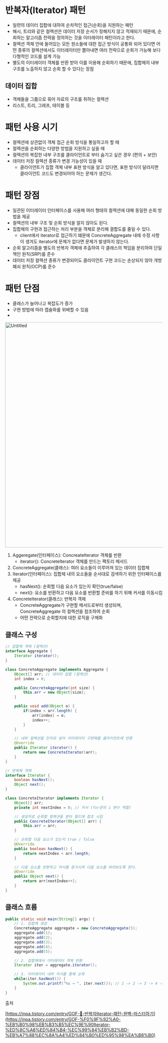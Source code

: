 # 반복자(Iterator) 패턴

- 일련의 데이터 집합에 대하여 순차적인 접근(순회)을 지원하는 패턴
- 해시, 트리와 같은 컬렉션은 데이터 저장 순서가 정해지지 않고 적재되기 때문에, 순회하는 알고리즘 전략을 정의하는 것을 이터레이터 패턴이라고 한다.
- 컬렉션 객체 안에 들어있는 모든 원소들에 대한 접근 방식이 공통화 되어 있다면 어떤 종류의 컬렉션에서도 이터레이터만 뽑아내면 여러 전략으로 순회가 가능해 보다 다형적인 코드를 설계 가능
- 별도의 이터레이터 객체를 반환 받아 이를 이용해 순회하기 때문에, 집합체의 내부 구조를 노출하지 않고 순회 할 수 있다는 장점

## 데이터 집합

- 객체들을 그룹으로 묶어 자료의 구조를 취하는 컬렉션
- 리스트, 트리, 그래프, 테이블 등

# 패턴 사용 시기

- 컬렉션에 상관없이 객체 접근 순회 방식을 통일하고자 할 때
- 컬렉션을 순회하는 다양한 방법을 지원하고 싶을 때
- 컬렉션의 복잡한 내부 구조를 클라이언트로 부터 숨기고 싶은 경우 (편의 + 보안)
- 데이터 저장 컬렉션 종류가 변경 가능성이 있을 때
    - 클라이언트가 집합 객체 내부 표현 방식을 알고 있다면, 표현 방식이 달라지면 클라이언트 코드도 변경되어야 하는 문제가 생긴다.

# 패턴 장점

- 일관된 이터레이터 인터페이스를 사용해 여러 형태의 컬렉션에 대해 동일한 순회 방법을 제공
- 컬렉션의 내부 구조 및 순회 방식을 알지 않아도 된다.
- 집합체의 구현과 접근하는 처리 부분을 객체로 분리해 결합도를 줄일 수 있다.
    - client에서 iterator로 접근하기 떄문에 ConcreteAggregate 내에 수정 사항이 생겨도 iterator에 문제가 없다면 문제가 발생하지 않는다.
- 순회 알고리즘을 별도의 반복자 객체에 추출하여 각 클래스의 책임을 분리하여 단일 책인 원칙(SRP)를 준수
- 데이터 저장 컬렉션 종류가 변경되어도 클라이언트 구현 코드는 손상되지 않아 개방 폐쇠 원칙(OCP)를 준수

# 패턴 단점

- 클래스가 늘어나고 복잡도가 증가
- 구현 방법에 따라 캡슐화를 위배할 수 있음
- 
<img width="721" alt="Untitled" src="https://github.com/wjdansrl7/2024_CS_STUDY/assets/48114924/a71d110d-3177-409e-8520-c85263592eba">

1. Aggeregate(인터페이스): ConcreateIterator 객체를 반환
    - iterator(): ConcreteIterator 객체를 만드는 팩토리 메서드
2. ConcreteAggregate(클래스): 여러 요소들이 이루어져 있는 데이터 집합체
3. Iterator(인터페이스): 집합체 내의 요소들을 순서대로 검색하기 위한 인터페이스를 제공
    - hasNext(): 순회할 다음 요소가 있는지 확인(true/false)
    - next(): 요소를 반환하고 다음 요소를 반환할 준비를 하기 위해 커서를 이동시킴
4. ConcreteIterator(클래스): 반복자 객체
    - ConcreteAggregate가 구현할 메서드로부터 생성되며, ConcreteAggregate 의 컬렉션을 참조하여 순회
    - 어떤 전략으로 순회할지에 대한 로직을 구체화

## 클래스 구성

```java
// 집합체 객체 (컬렉션)
interface Aggregate {
    Iterator iterator();
}

class ConcreteAggregate implements Aggregate {
    Object[] arr; // 데이터 집합 (컬렉션)
    int index = 0;

    public ConcreteAggregate(int size) {
        this.arr = new Object[size];
    }

    public void add(Object o) {
        if(index < arr.length) {
            arr[index] = o;
            index++;
        }
    }

    // 내부 컬렉션을 인자로 넣어 이터레이터 구현체를 클라이언트에 반환
    @Override
    public Iterator iterator() {
        return new ConcreteIterator(arr);
    }
}
```

```java
// 반복체 객체
interface Iterator {
    boolean hasNext();
    Object next();
}

class ConcreteIterator implements Iterator {
    Object[] arr;
    private int nextIndex = 0; // 커서 (for문의 i 변수 역할)

    // 생성자로 순회할 컬렉션을 받아 필드에 참조 시킴
    public ConcreteIterator(Object[] arr) {
        this.arr = arr;
    }

    // 순회할 다음 요소가 있는지 true / false
    @Override
    public boolean hasNext() {
        return nextIndex < arr.length;
    }

    // 다음 요소를 반환하고 커서를 증가시켜 다음 요소를 바라보도록 한다.
    @Override
    public Object next() {
        return arr[nextIndex++];
    }
}
```

## 클래스 흐름

```java
public static void main(String[] args) {
    // 1. 집합체 생성
    ConcreteAggregate aggregate = new ConcreteAggregate(5);
    aggregate.add(1);
    aggregate.add(2);
    aggregate.add(3);
    aggregate.add(4);
    aggregate.add(5);

    // 2. 집합체에서 이터레이터 객체 반환
    Iterator iter = aggregate.iterator();

    // 3. 이터레이터 내부 커서를 통해 순회
    while(iter.hasNext()) {
        System.out.printf("%s → ", iter.next()); // 1 -> 2 -> 3 -> 4 -> 5
    }
}
```

출처

[https://inpa.tistory.com/entry/GOF-💠-반복자Iterator-패턴-완벽-마스터하기](https://inpa.tistory.com/entry/GOF-%F0%9F%92%A0-%EB%B0%98%EB%B3%B5%EC%9E%90Iterator-%ED%8C%A8%ED%84%B4-%EC%99%84%EB%B2%BD-%EB%A7%88%EC%8A%A4%ED%84%B0%ED%95%98%EA%B8%B0)
